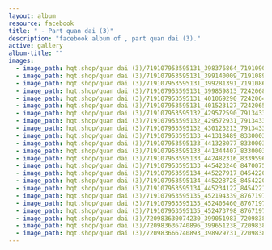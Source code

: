 ```yaml
---
layout: album
resource: facebook
title: " - Part quan dai (3)"
description: "facebook album of , part quan dai (3)."
active: gallery
album-title: ""
images:
  - image_path: hqt.shop/quan dai (3)/719107953595131_398376864_719109053595021_1686080055851344774_n.jpg
  - image_path: hqt.shop/quan dai (3)/719107953595131_399140009_719108923595034_6770699347492735154_n.jpg
  - image_path: hqt.shop/quan dai (3)/719107953595131_399281391_719108610261732_3990041475341736923_n.jpg
  - image_path: hqt.shop/quan dai (3)/719107953595131_399859813_724206803085246_1837813365839655716_n.jpg
  - image_path: hqt.shop/quan dai (3)/719107953595131_401069290_724206499751943_3022557745734163658_n.jpg
  - image_path: hqt.shop/quan dai (3)/719107953595131_401523127_724206573085269_6124168121900331488_n.jpg
  - image_path: hqt.shop/quan dai (3)/719107953595132_429572590_791343369704922_1809195158396383823_n.jpg
  - image_path: hqt.shop/quan dai (3)/719107953595132_429572931_791343336371592_2984511505310181678_n.jpg
  - image_path: hqt.shop/quan dai (3)/719107953595132_430123213_791343329704926_4292701747997474498_n.jpg
  - image_path: hqt.shop/quan dai (3)/719107953595133_441318489_833000392205886_876122322660811337_n.jpg
  - image_path: hqt.shop/quan dai (3)/719107953595133_441328077_833000315539227_8744071771782847308_n.jpg
  - image_path: hqt.shop/quan dai (3)/719107953595133_441344407_833000308872561_2880660310574967550_n.jpg
  - image_path: hqt.shop/quan dai (3)/719107953595133_442482316_833959602109965_7536583997721072913_n.jpg
  - image_path: hqt.shop/quan dai (3)/719107953595133_445423240_847007574138501_2460605780420920858_n.jpg
  - image_path: hqt.shop/quan dai (3)/719107953595134_445227917_845422094297049_9106403193256661843_n.jpg
  - image_path: hqt.shop/quan dai (3)/719107953595134_445228728_845422070963718_8108693799945557566_n.jpg
  - image_path: hqt.shop/quan dai (3)/719107953595134_445234122_845422114297047_5747219537247641628_n.jpg
  - image_path: hqt.shop/quan dai (3)/719107953595135_452194339_876719797833945_5282785599320585979_n.jpg
  - image_path: hqt.shop/quan dai (3)/719107953595135_452405460_876719764500615_6328586311219351208_n.jpg
  - image_path: hqt.shop/quan dai (3)/719107953595135_452473798_876719757833949_6896966747879473046_n.jpg
  - image_path: hqt.shop/quan dai (3)/720983630074230_399051983_720983810074212_4924227652442634647_n.jpg
  - image_path: hqt.shop/quan dai (3)/720983636740896_399651238_720983816740878_7042073039609228037_n.jpg
  - image_path: hqt.shop/quan dai (3)/720983666740893_398929731_720983836740876_1349833845086356929_n.jpg
---
```

